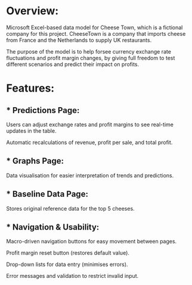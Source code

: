 # Overview:
Microsoft Excel-based data model for Cheese Town, which is a fictional company for this project. CheeseTown is a company that imports cheese from France and the Netherlands to supply UK restaurants.

The purpose of the model is to help forsee currency exchange rate fluctuations and profit margin changes, by giving full freedom to test different scenarios and predict their impact on profits.

# Features: 

## * Predictions Page:
Users can adjust exchange rates and profit margins to see real-time updates in the table.

Automatic recalculations of revenue, profit per sale, and total profit.

## * Graphs Page:
Data visualisation for easier interpretation of trends and predictions.

## * Baseline Data Page:
Stores original reference data for the top 5 cheeses.

## * Navigation & Usability:
Macro-driven navigation buttons for easy movement between pages.

Profit margin reset button (restores default value).

Drop-down lists for data entry (minimises errors).

Error messages and validation to restrict invalid input.


